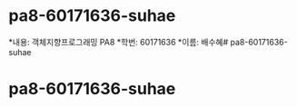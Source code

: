 # pa8-60171636-suhae
 *내용: 객체지향프로그래밍 PA8
 *학번: 60171636
 *이름: 배수혜# pa8-60171636-suhae
# pa8-60171636-suhae
